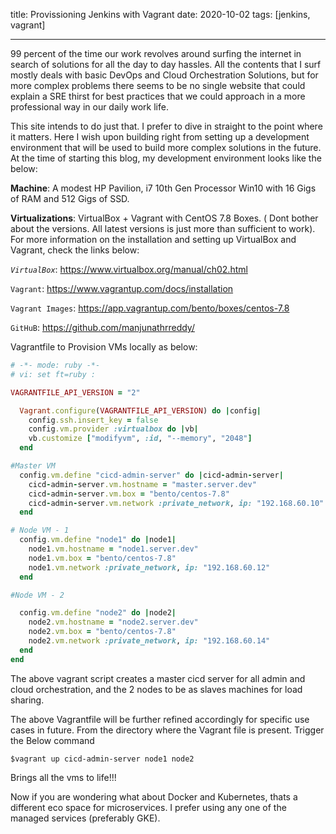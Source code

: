 title: Provissioning Jenkins with Vagrant
date: 2020-10-02
tags: [jenkins, vagrant]

---
99 percent of the time our work revolves around surfing the internet in search of solutions for all the day to day hassles. All the contents that I surf mostly deals with basic DevOps and Cloud Orchestration Solutions,  but for more complex problems there seems to be no single website that could explain a SRE thirst for best practices that we could approach in a more professional way in our daily work life.

This site intends to do just that. I prefer to dive in straight to the point where it matters. Here I wish upon building right from setting up a development environment that will be used to build more complex solutions in the future.   At the time of starting this blog, my development environment looks like the below:



**Machine**: A modest HP Pavilion, i7 10th Gen Processor  Win10 with 16 Gigs of RAM and 512 Gigs of SSD.

**Virtualizations**: VirtualBox + Vagrant with CentOS 7.8 Boxes. ( Dont bother about the versions. All latest versions is just more than sufficient to work). For more information on the installation and setting up  VirtualBox and Vagrant, check the links below:

*`VirtualBox`*: https://www.virtualbox.org/manual/ch02.html

`Vagrant`: https://www.vagrantup.com/docs/installation

`Vagrant Images`: https://app.vagrantup.com/bento/boxes/centos-7.8

`GitHuB`: https://github.com/manjunathrreddy/

Vagrantfile to Provision VMs locally as below:

```ruby
# -*- mode: ruby -*-
# vi: set ft=ruby :

VAGRANTFILE_API_VERSION = "2"

  Vagrant.configure(VAGRANTFILE_API_VERSION) do |config|
    config.ssh.insert_key = false
    config.vm.provider :virtualbox do |vb|
    vb.customize ["modifyvm", :id, "--memory", "2048"]
  end

#Master VM
  config.vm.define "cicd-admin-server" do |cicd-admin-server|
    cicd-admin-server.vm.hostname = "master.server.dev"
    cicd-admin-server.vm.box = "bento/centos-7.8"
    cicd-admin-server.vm.network :private_network, ip: "192.168.60.10"
  end

# Node VM - 1
  config.vm.define "node1" do |node1|
    node1.vm.hostname = "node1.server.dev"
    node1.vm.box = "bento/centos-7.8"
    node1.vm.network :private_network, ip: "192.168.60.12"
  end

#Node VM - 2

  config.vm.define "node2" do |node2|
    node2.vm.hostname = "node2.server.dev"
    node2.vm.box = "bento/centos-7.8"
    node2.vm.network :private_network, ip: "192.168.60.14"
  end
end
```

The above vagrant script creates a master cicd server for all admin and cloud orchestration, and the 2 nodes to be as slaves machines for load sharing.

The above Vagrantfile will be further refined accordingly for specific use cases in future. From the directory where the Vagrant file is present. Trigger the Below command

`$vagrant up cicd-admin-server node1 node2`

Brings all the vms to life!!!

Now if you are wondering what about Docker and Kubernetes, thats a different eco space for microservices. I prefer using any one of the managed services (preferably GKE).